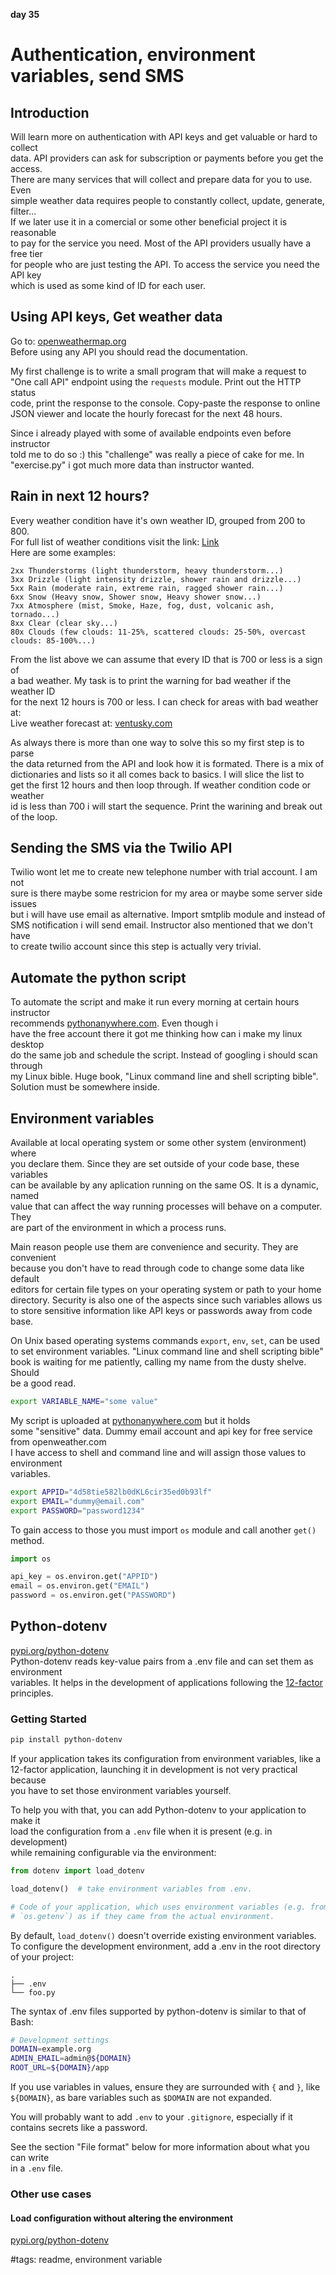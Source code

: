 **day 35**

# Authentication, environment variables, send SMS

## Introduction

Will learn more on authentication with API keys and get valuable or hard to collect  
data. API providers can ask for subscription or payments before you get the access.  
There are many services that will collect and prepare data for you to use. Even  
simple weather data requires people to constantly collect, update, generate, filter...  
If we later use it in a comercial or some other beneficial project it is reasonable  
to pay for the service you need. Most of the API providers usually have a free tier  
for people who are just testing the API. To access the service you need the API key  
which is used as some kind of ID for each user.  

## Using API keys, Get weather data

Go to: [openweathermap.org](https://openweathermap.org/api)  
Before using any API you should read the documentation.  

My first challenge is to write a small program that will make a request to  
"One call API" endpoint using the `requests` module. Print out the HTTP status  
code, print the response to the console. Copy-paste the response to online  
JSON viewer and locate the hourly forecast for the next 48 hours.  

Since i already played with some of available endpoints even before instructor  
told me to do so :) this "challenge" was really a piece of cake for me. In  
"exercise.py" i got much more data than instructor wanted.  

## Rain in next 12 hours?

Every weather condition have it's own weather ID, grouped from 200 to 800.  
For full list of weather conditions visit the link:
[Link](https://openweathermap.org/weather-conditions#Weather-Condition-Codes-2)  
Here are some examples:

```weather_code
2xx Thunderstorms (light thunderstorm, heavy thunderstorm...)
3xx Drizzle (light intensity drizzle, shower rain and drizzle...)
5xx Rain (moderate rain, extreme rain, ragged shower rain...)
6xx Snow (Heavy snow, Shower snow, Heavy shower snow...)
7xx Atmosphere (mist, Smoke, Haze, fog, dust, volcanic ash, tornado...)
8xx Clear (clear sky...)
80x Clouds (few clouds: 11-25%, scattered clouds: 25-50%, overcast clouds: 85-100%...)
```

From the list above we can assume that every ID that is 700 or less is a sign of  
a bad weather. My task is to print the warning for bad weather if the weather ID  
for the next 12 hours is 700 or less. I can check for areas with bad weather at:  
Live weather forecast at: [ventusky.com](https://www.ventusky.com)  

As always there is more than one way to solve this so my first step is to parse  
the data returned from the API and look how it is formated. There is a mix of  
dictionaries and lists so it all comes back to basics. I will slice the list to  
get the first 12 hours and then loop through. If weather condition code or weather  
id is less than 700 i will start the sequence. Print the warining and break out  
of the loop.  

## Sending the SMS via the Twilio API

Twilio wont let me to create new telephone number with trial account. I am not  
sure is there maybe some restricion for my area or maybe some server side issues  
but i will have use email as alternative. Import smtplib module and instead of  
SMS notification i will send email. Instructor also mentioned that we don't have  
to create twilio account since this step is actually very trivial.

## Automate the python script

To automate the script and make it run every morning at certain hours instructor  
recommends [pythonanywhere.com](https://www.pythonanywhere.com/). Even though i  
have the free account there it got me thinking how can i make my linux desktop  
do the same job and schedule the script. Instead of googling i should scan through  
my Linux bible. Huge book, "Linux command line and shell scripting bible".  
Solution must be somewhere inside.  

## Environment variables
<!-- print all: $env -->
<!-- print single: $echo $VARIABLE_NAME -->
<!-- set single: $export VARIABLE_NAME="Some value" -->
<!-- remove/unset single: $env -u $VARIABLE_NAME -->
Available at local operating system or some other system (environment) where  
you declare them. Since they are set outside of your code base, these variables  
can be available by any aplication running on the same OS. It is a dynamic, named  
value that can affect the way running processes will behave on a computer. They  
are part of the environment in which a process runs.  

Main reason people use them are convenience and security. They are convenient  
because you don't have to read through code to change some data like default  
editors for certain file types on your operating system or path to your home  
directory. Security is also one of the aspects since such variables allows us  
to store sensitive information like API keys or passwords away from code base.  

On Unix based operating systems commands `export`, `env`, `set`, can be used  
to set environment variables. "Linux command line and shell scripting bible"  
book is waiting for me patiently, calling my name from the dusty shelve. Should  
be a good read.

```bash
export VARIABLE_NAME="some value"
```

My script is uploaded at [pythonanywhere.com](https://www.pythonanywhere.com/) but it holds  
some "sensitive" data. Dummy email account and api key for free service from openweather.com  
I have access to shell and command line and will assign those values to environment  
variables.

```bash
export APPID="4d58tie582lb0dKL6cir35ed0b93lf"
export EMAIL="dummy@email.com"
export PASSWORD="password1234"
```

To gain access to those you must import `os` module and call another `get()` method.  

```python
import os

api_key = os.environ.get("APPID")
email = os.environ.get("EMAIL")
password = os.environ.get("PASSWORD")
```

## Python-dotenv

[pypi.org/python-dotenv](https://pypi.org/project/python-dotenv/)  
Python-dotenv reads key-value pairs from a .env file and can set them as environment  
variables. It helps in the development of applications following the [12-factor](https://12factor.net/) principles.

### Getting Started

```bash
pip install python-dotenv
```

If your application takes its configuration from environment variables, like a  
12-factor application, launching it in development is not very practical because  
you have to set those environment variables yourself.

To help you with that, you can add Python-dotenv to your application to make it  
load the configuration from a `.env` file when it is present (e.g. in development)  
while remaining configurable via the environment:

```python
from dotenv import load_dotenv

load_dotenv()  # take environment variables from .env.

# Code of your application, which uses environment variables (e.g. from `os.environ` or
# `os.getenv`) as if they came from the actual environment.
```

By default, `load_dotenv()` doesn't override existing environment variables.  
To configure the development environment, add a .env in the root directory of your project:  

```tree
.
├── .env
└── foo.py
```

The syntax of .env files supported by python-dotenv is similar to that of Bash:  

```bash
# Development settings
DOMAIN=example.org
ADMIN_EMAIL=admin@${DOMAIN}
ROOT_URL=${DOMAIN}/app
```

If you use variables in values, ensure they are surrounded with `{` and `}`, like  
`${DOMAIN}`, as bare variables such as `$DOMAIN` are not expanded.  

You will probably want to add `.env` to your `.gitignore`, especially if it  
contains secrets like a password.  

See the section "File format" below for more information about what you can write  
in a `.env` file.

### Other use cases

#### Load configuration without altering the environment

[pypi.org/python-dotenv](https://pypi.org/project/python-dotenv/)  

#tags: readme, environment variable